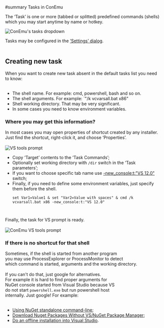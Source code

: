 ﻿#summary Tasks in ConEmu

The ‘Task’ is one or more (tabbed or splitted) predefined commands (shells) which you may start anytime by name or hotkey.

<img src='http://conemu-maximus5.googlecode.com/svn/files/ConEmuStartTask.png' alt="ConEmu's tasks dropdown" title='Start task dropdown menu'>

Tasks may be configured in the <a href='SettingsTasks.md'>‘Settings’ dialog</a>.<br>
<br>
<h2>Creating new task</h2>
When you want to create new task absent in the default tasks list you need to know:<br>
<br>
<ul><li>The shell name. For example: cmd, powershell, bash and so on.<br>
</li><li>The shell arguments. For example: `"/k vcvarsall.bat x86"<br>
</li><li>Shell working directory. That may be very significant.<br>
</li><li>In some cases you need to know environment variables.</li></ul>

<h3>Where you may get this information?</h3>
In most cases you may open properties of shortcut created by any installer.<br>
Just find the shortcut, right-click it, and choose ‘Properties’.<br>
<br>
<img src='http://conemu-maximus5.googlecode.com/svn/files/ConEmuVsTask1.png' alt='VS tools prompt' title='Searching for VS tools prompt command'>

<ul><li>Copy ‘Target’ contents to the ‘Task Commands’;<br>
</li><li>Optionally set working directory with <code>/dir</code> switch in the ‘Task parameters’;<br>
</li><li>If you want to choose specific tab name use <a href='NewConsole.md'>-new_console:t:"VS 12.0"</a> switch;<br>
</li><li>Finally, if you need to define some environment variables, just specify them before the shell.<br>
<pre><code>set Var1=Value1 &amp; set "Var2=Value with spaces" &amp; cmd /k vcvarsall.bat x86 -new_console:t:"VS 12.0"<br>
</code></pre></li></ul>

Finally, the task for VS prompt is ready.<br>
<br>
<img src='http://conemu-maximus5.googlecode.com/svn/files/ConEmuVsTask2.png' alt='ConEmu VS tools prompt' title='ConEmu task for VS tools prompt'>

<h3>If there is no shortcut for that shell</h3>
Sometimes, if the shell is started from another program<br>
you may use ProcessExplorer or ProcessMonitor to detect<br>
which command is started, arguments and the working directory.<br>
<br>
If you can't do that, just google for alternatives.<br>
For example it is hard to find proper arguments for<br>
NuGet console started from Visual Studio because VS<br>
do not start <code>powershell.exe</code> but run powershell host<br>
internally. Just google! For example:<br>
<br>
<ul><li><a href='http://headsigned.com/article/using-nuget-standalone-command-line'>Using NuGet standalone command-line</a>;<br>
</li><li><a href='http://stackoverflow.com/a/13581202/1405560'>Download Nuget Packages Without VS/NuGet Package Manager</a>;<br>
</li><li><a href='http://stackoverflow.com/a/15000559/1405560'>Do an offline installation into Visual Studio</a>.